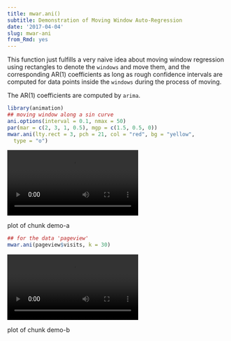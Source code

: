 ```yaml
---
title: mwar.ani()
subtitle: Demonstration of Moving Window Auto-Regression
date: '2017-04-04'
slug: mwar-ani
from_Rmd: yes
---
```


This function just fulfills a very naive idea about moving window regression
using rectangles to denote the `windows` and move them, and the
corresponding AR(1) coefficients as long as rough confidence intervals are
computed for data points inside the `windows` during the process of moving.

The AR(1) coefficients are computed by `arima`.
 

```r
library(animation)
## moving window along a sin curve
ani.options(interval = 0.1, nmax = 50)
par(mar = c(2, 3, 1, 0.5), mgp = c(1.5, 0.5, 0))
mwar.ani(lty.rect = 3, pch = 21, col = "red", bg = "yellow", 
  type = "o")
```

<video controls loop autoplay><source src="https://assets.yihui.org/figures/animation/example/mwar-ani/demo-a.mp4?dl=1" /><p>plot of chunk demo-a</p></video>


```r
## for the data 'pageview'
mwar.ani(pageview$visits, k = 30)
```

<video controls loop autoplay><source src="https://assets.yihui.org/figures/animation/example/mwar-ani/demo-b.mp4?dl=1" /><p>plot of chunk demo-b</p></video>
